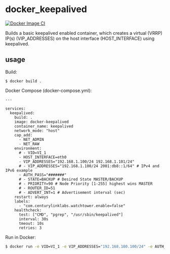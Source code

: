 docker_keepalived
============

[![Docker Image CI](https://github.com/kwiksand/docker_keepalived/actions/workflows/main.yml/badge.svg?branch=main)](https://github.com/kwiksand/docker_keepalived/actions/workflows/main.yml)

Builds a basic keepalived enabled container, which creates a virtual (VRRP) IP(s) (VIP_ADDRESSES) on the host interface (HOST_INTERFACE) using keepalived.


usage
-----
Build:
```
$ docker build .
```

Docker Compose (docker-compose.yml):
```docker
---

services:
  keepalived:
    build: .
    image: docker-keepalived
    container_name: keepalived
    network_mode: "host"
    cap_add:
      - NET_ADMIN
      - NET_RAW
    environment:
      # - VID=VI_1
      - HOST_INTERFACE=eth0
      - VIP_ADDRESSES="192.168.1.100/24 192.168.1.101/24"
      # - VIP_ADDRESSES="192.168.1.100/24 2001:db8::1/64" # IPv4 and IPv6 example
      - AUTH_PASS="#######"
      # - STATE=BACKUP # Desired State MASTER/BACKUP
      # - PRIORITY=90 # Node Priority [1-255] highest wins MASTER
      # - ROUTER_ID=51
      # - ADVERT_INT=1 # Advertisement interval (sec)
    restart: always
    labels:
      - "com.centurylinklabs.watchtower.enable=false"
    healthcheck:
      test: ["CMD", "pgrep", "/usr/sbin/keepalived"]
      interval: 30s
      tmeout: 10s
      retries: 3

```

Run in Docker:
```bash
$ docker run -e VID=VI_1 -e VIP_ADDRESSES="192.168.100.100/24" -e AUTH_PASS="#######" -e HOST_INTERFACE=eth0 --privileged=true --net=host ghcr.io/kwiksand/docker_keepalived

```

